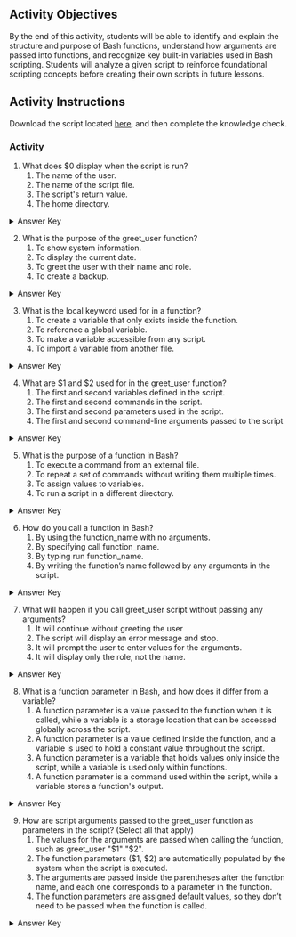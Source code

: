 ## Activity Objectives

By the end of this activity, students will be able to identify and explain the structure and purpose of Bash functions, understand how arguments are passed into functions, and recognize key built-in variables used in Bash scripting. Students will analyze a given script to reinforce foundational scripting concepts before creating their own scripts in future lessons.



## Activity Instructions

Download the script located [here](https://drive.google.com/file/d/1p11ngvWJj_77DTis2XZkYlqy-1IKEF9X/view?usp=sharing), and then complete the knowledge check.

### Activity
1.	What does $0 display when the script is run?
    1.	The name of the user.
    2.	The name of the script file.
    3.	The script's return value.
    4.	The home directory.
<details closed>
<summary>Answer Key</summary>
The name of the script file
</details>

2.	What is the purpose of the greet_user function?
    1.	To show system information.
    2.	To display the current date.
    3.	To greet the user with their name and role.
    4.	To create a backup.
<details closed>
<summary>Answer Key</summary>
To greet the user with their name and role
</details>

3.	What is the local keyword used for in a function?
    1.	To create a variable that only exists inside the function.
    2.	To reference a global variable.
    3.	To make a variable accessible from any script.
    4.	To import a variable from another file.
<details closed>
<summary>Answer Key</summary>
To create a variable that only exists inside the function.
</details>

4.	What are $1 and $2 used for in the greet_user function?
    1.	The first and second variables defined in the script.
    2.	The first and second commands in the script.
    3.	The first and second parameters used in the script.
    4.	The first and second command-line arguments passed to the script
<details closed>
<summary>Answer Key</summary>
The first and second command-line arguments passed to the function
</details>

5.	What is the purpose of a function in Bash?
    1.	To execute a command from an external file.
    2.	To repeat a set of commands without writing them multiple times.
    3.	To assign values to variables.
    4.	To run a script in a different directory.
<details closed>
<summary>Answer Key</summary>
To repeat a set of commands without writing them multiple times
</details>

6.	How do you call a function in Bash?
    1.	By using the function_name with no arguments.
    2.	By specifying call function_name.
    3.	By typing run function_name.
    4.	By writing the function’s name followed by any arguments in the script.
<details closed>
<summary>Answer Key</summary>
By writing the function’s name followed by any arguments in the script.
</details>

7.	What will happen if you call greet_user script without passing any arguments?
    1.	It will continue without greeting the user
    2.	The script will display an error message and stop.
    3.	It will prompt the user to enter values for the arguments.
    4.	It will display only the role, not the name.
<details closed>
<summary>Answer Key</summary>
It will prompt the user to enter values for the arguments.
</details>

8.	What is a function parameter in Bash, and how does it differ from a variable?
    1.	A function parameter is a value passed to the function when it is called, while a variable is a storage location that can be accessed globally across the script.
    2.	A function parameter is a value defined inside the function, and a variable is used to hold a constant value throughout the script.
    3.	A function parameter is a variable that holds values only inside the script, while a variable is used only within functions.
    4.	A function parameter is a command used within the script, while a variable stores a function's output.
<details closed>
<summary>Answer Key</summary>
A function parameter is a value passed to the function when it is called, while a variable is a storage location that can be accessed globally across the script.
</details>

9.	How are script arguments passed to the greet_user function as parameters in the script? (Select all that apply)
    1.	The values for the arguments are passed when calling the function, such as greet_user "$1" "$2".
    2.	The function parameters ($1, $2) are automatically populated by the system when the script is executed.
    3.	The arguments are passed inside the parentheses after the function name, and each one corresponds to a parameter in the function.
    4.	The function parameters are assigned default values, so they don’t need to be passed when the function is called.
<details closed>
<summary>Answer Key</summary>
1 & 3
</details>
